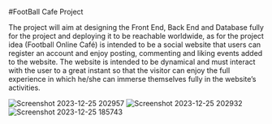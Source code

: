 #FootBall Cafe Project

The project will aim at designing the Front End, Back End and Database fully for the project and deploying it to be reachable worldwide, as for the project idea (Football Online Café) is intended to be a social website that users can register an account and enjoy posting, commenting and liking events added to the website.
The website is intended to be dynamical and must interact with the user to a great instant so that the visitor can enjoy the full experience in which he/she can immerse themselves fully in the website’s activities.

![Screenshot 2023-12-25 202957](https://github.com/Elias-Khalilieh/soloproject-december2023/assets/144264261/ac236251-995d-4221-b50c-3b447dfd95c3)
![Screenshot 2023-12-25 202932](https://github.com/Elias-Khalilieh/soloproject-december2023/assets/144264261/80d47411-1750-4f26-b2c5-86301a46c44b)
![Screenshot 2023-12-25 185743](https://github.com/Elias-Khalilieh/soloproject-december2023/assets/144264261/e215df0d-cdd1-464b-a858-00ceded9abc5)
